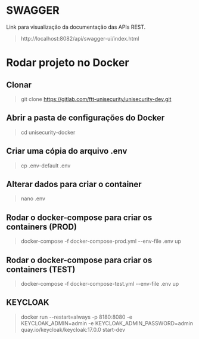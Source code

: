 # SWAGGER
Link para visualização da documentação das APIs REST. 

> http://localhost:8082/api/swagger-ui/index.html

# Rodar projeto no Docker

## Clonar
> git clone https://gitlab.com/ftt-unisecurity/unisecurity-dev.git

## Abrir a pasta de configurações do Docker
> cd unisecurity-docker

## Criar uma cópia do arquivo .env
> cp .env-default .env

## Alterar dados para criar o container
> nano .env

## Rodar o docker-compose para criar os containers (PROD)
> docker-compose -f docker-compose-prod.yml --env-file .env up

## Rodar o docker-compose para criar os containers (TEST)
> docker-compose -f docker-compose-test.yml --env-file .env up

## KEYCLOAK
> docker run --restart=always -p 8180:8080 -e KEYCLOAK_ADMIN=admin -e KEYCLOAK_ADMIN_PASSWORD=admin quay.io/keycloak/keycloak:17.0.0 start-dev
